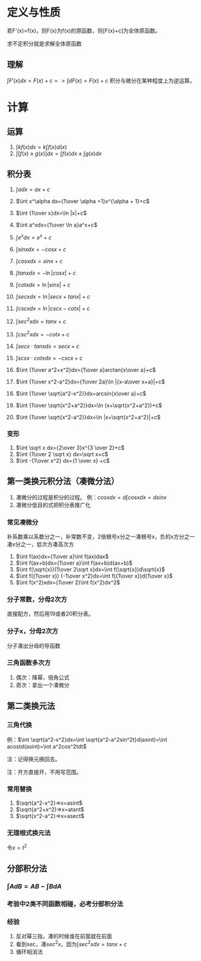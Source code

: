 # 定义与性质
若F'(x)=f(x)，则F(x)为f(x)的原函数，则[F(x)+c]为全体原函数。

求不定积分就是求解全体原函数

## 理解
$\int F'(x)dx=F(x)+c=>\int dF(x)=F(x)+c$
积分与微分在某种程度上为逆运算。

# 计算
## 运算
1. $\int kf(x)dx=k\int f(x)d(x)$
2. $\int [f(x) \pm g(x)]dx=\int f(x)dx \pm \int g(x)dx$

## 积分表
1. $\int a dx = ax +c$
2. $\int x^\alpha dx={1\over \alpha +1}x^{\alpha + 1}+c$
3. $\int {1\over x}dx=\ln |x|+c$
4. $\int a^xdx={1\over \ln a}a^x+c$
5. $\int e^xdx=e^x+c$
   
6. $\int sinxdx=-cosx+c$
7. $\int cosxdx=sinx+c$
8. $\int tanxdx=-\ln |cosx|+c$
9.  $\int cotxdx=\ln |sinx|+c$
10. $\int secxdx=\ln |secx+tanx|+c$
11. $\int cscxdx=\ln |cscx-cotx|+c$
12. $\int sec^2xdx=tanx+c$
13. $\int csc^2xdx=-cotx+c$
14. $\int secx\cdot tanxdx=secx+c$
15. $\int scsx\cdot cotxdx=-cscx+c$
    
16. $\int {1\over a^2+x^2}dx={1\over a}arctan{x\over a}+c$
17. $\int {1\over x^2-a^2}dx={1\over 2a}\ln |{x-a\over x+a}|+c$
18. $\int {1\over \sqrt{a^2-x^2}}dx=arcsin{x\over a}+c$
19. $\int {1\over \sqrt{x^2+a^2}}dx=\ln (x+\sqrt{x^2+a^2})+c$
20. $\int {1\over \sqrt{x^2-a^2}}dx=\ln |x+\sqrt{x^2+a^2}|+c$

### 变形
1. $\int \sqrt x dx={2\over 3}x^{3 \over 2}+c$
2. $\int {1\over 2 \sqrt x} dx=\sqrt x+c$
3. $\int -{1\over x^2} dx={1 \over x} +c$

## 第一类换元积分法（凑微分法）
1. 凑微分的过程是积分的过程。
例：$cosxdx=d\int cosxdx=dsinx$
2. 凑微分低目的式把积分表推广化

### 常见凑微分
补系数乘以系数分之一，补常数不变，2倍根号x分之一凑根号x，负的x方分之一凑x分之一，低次方凑高次方
1. $\int f(ax)dx={1\over a}\int f(ax)dax$
2. $\int f(ax+b)dx={1\over a}\int f(ax+b)d(ax+b)$
3. $\int f(\sqrt{x}){1\over 2\sqrt x}dx=\int f(\sqrt{x})d\sqrt{x}$
4. $\int f({1\over x}) {-1\over x^2}dx=\int f({1\over x})d{1\over x}$
5. $\int f(x^2)xdx={1\over 2}\int f(x^2)dx^2$

### 分子常数，分母2次方
直接配方，然后用19或者20积分表。

### 分子x，分母2次方
分子凑出分母的导函数

### 三角函数多次方
1. 偶次：降幂，倍角公式
2. 奇次：拿出一个凑微分

## 第二类换元法
### 三角代换
例：$\int \sqrt{a^2-x^2}dx=\int \sqrt{a^2-a^2sin^2t}d(asint)=\int acostd(asint)=\int a^2cos^2tdt$

注：记得换元换回去。

注：开方直接开，不用写范围。

### 常用替换
1. $\sqrt{a^2-x^2}=>x=asint$
2. $\sqrt{a^2+x^2}=>x=atant$
3. $\sqrt{x^2-a^2}=>x=asect$

### 无理根式换元法
令$x=t^2$

## 分部积分法
### $\int A dB=AB-\int B dA$

### 考验中2类不同函数相碰，必考分部积分法

### 经验
1. 反对幂三指，凑的时候谁在前面就在前面
2. 看到sec，凑$sec^2x$，因为$\int sec^2xdx=tanx+c$
3. 循环相消法


